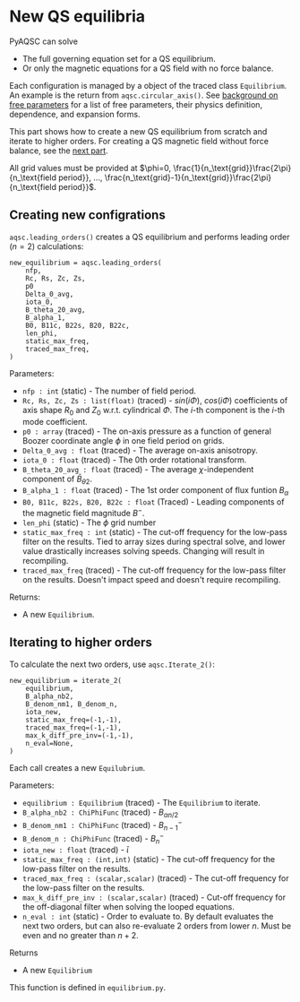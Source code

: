 # New QS equilibria

PyAQSC can solve 
- The full governing equation set for a QS equilibrium.
- Or only the magnetic equations for a QS field with no force balance. 

Each configuration is managed by a object of the traced class `Equilibrium`. An example is the return from `aqsc.circular_axis()`. See [background on free parameters](background-free-params.md) for a list of free parameters, their physics definition, dependence, and expansion forms.

This part shows how to create a new QS equilibrium from scratch and iterate to higher orders. For creating a QS magnetic field without force balance, see the [next part](init-and-iterate-mag.md).

All grid values must be provided at $\phi=0, \frac{1}{n_\text{grid}}\frac{2\pi}{n_\text{field period}}, ..., \frac{n_\text{grid}-1}{n_\text{grid}}\frac{2\pi}{n_\text{field period}}$.

## Creating new configrations
`aqsc.leading_orders()` creates a QS equilibrium and performs leading order ($n=2$) calculations:

    new_equilibrium = aqsc.leading_orders(
        nfp,
        Rc, Rs, Zc, Zs,
        p0
        Delta_0_avg,
        iota_0,
        B_theta_20_avg,
        B_alpha_1, 
        B0, B11c, B22s, B20, B22c,
        len_phi,
        static_max_freq,
        traced_max_freq,
    )

Parameters:

- `nfp : int` (static) - The number of field period.
- `Rc, Rs, Zc, Zs : list(float)` (traced) - $sin(i\Phi)$, $cos(i\Phi)$ coefficients of axis shape $R_0$ and $Z_0$ w.r.t. cylindrical $\Phi$. The $i$-th component is the $i$-th mode coefficient.
- `p0 : array` (traced) - The on-axis pressure as a function of general Boozer coordinate angle $\phi$ in one field period on grids. 
- `Delta_0_avg : float` (traced) - The average on-axis anisotropy.
- `iota_0 : float` (traced) - The 0th order rotational transform.
- `B_theta_20_avg : float` (traced) - The average $\chi$-independent component of $\bar{B}_{\theta 2}$.
- `B_alpha_1 : float` (traced) - The 1st order component of flux funtion $B_\alpha$
- `B0, B11c, B22s, B20, B22c : float` (Traced) - Leading components of the magnetic field magnitude $B^-$.
- `len_phi` (static) - The $\phi$ grid number
- `static_max_freq : int` (static) - The cut-off frequency for the low-pass filter on the results. Tied to array sizes during spectral solve, and lower value drastically increases solving speeds. Changing will result in recompiling.
- `traced_max_freq` (traced) - The cut-off frequency for the low-pass filter on the results. Doesn't impact speed and doesn't require recompiling.
  
Returns: 
- A new `Equilibrium`.

## Iterating to higher orders
To calculate the next two orders, use `aqsc.Iterate_2()`:

    new_equilibrium = iterate_2(
        equilibrium,
        B_alpha_nb2,
        B_denom_nm1, B_denom_n,
        iota_new, 
        static_max_freq=(-1,-1),
        traced_max_freq=(-1,-1),
        max_k_diff_pre_inv=(-1,-1),
        n_eval=None,
    )
Each call creates a new `Equilubrium`.

Parameters:
- `equilibrium : Equilibrium` (traced) - The `Equilibrium` to iterate.
- `B_alpha_nb2 : ChiPhiFunc` (traced) - $B_{\alpha n/2}$
- `B_denom_nm1 : ChiPhiFunc` (traced) - $B^-_{n-1}$
- `B_denom_n : ChiPhiFunc` (traced) - $B^-_n$
- `iota_new : float` (traced) - $\bar{\iota}$
- `static_max_freq : (int,int)` (static) - The cut-off frequency for the low-pass filter on the results.
- `traced_max_freq : (scalar,scalar)` (traced) - The cut-off frequency for the low-pass filter on the results.
- `max_k_diff_pre_inv : (scalar,scalar)` (traced) - Cut-off frequency for the off-diagonal filter when solving the looped equations.
- `n_eval : int` (static) - Order to evaluate to. By default evaluates the next two orders, but can also re-evaluate 2 orders from lower $n$. Must be even and no greater than $n+2$.

Returns
- A new `Equilibrium`

This function is defined in `equilibrium.py`.

